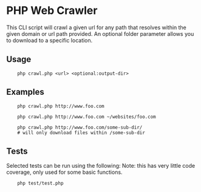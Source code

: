 # PHP Web Crawler

This CLI script will crawl a given url for any path that resolves within the given domain or url path provided. An optional folder parameter allows you to download to a specific location.

## Usage

```
	php crawl.php <url> <optional:output-dir>
```

## Examples

```
	php crawl.php http://www.foo.com

	php crawl.php http://www.foo.com ~/websites/foo.com

	php crawl.php http://www.foo.com/some-sub-dir/
	# will only download files within /some-sub-dir
```

## Tests

Selected tests can be run using the following:
Note: this has very little code coverage, only used for some basic functions.

```
	php test/test.php
```